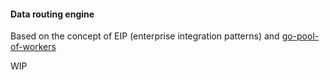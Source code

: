 #### Data routing engine
 
Based on the concept of EIP (enterprise integration patterns) and [go-pool-of-workers](https://github.com/Zensey/go-pool-of-workers)

WIP
